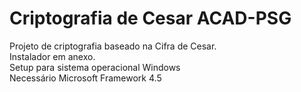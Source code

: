 <h1>Criptografia de Cesar  ACAD-PSG</h1>
<div>
<div>Projeto de criptografia baseado na Cifra de Cesar.
<div>Instalador em anexo.
<div>Setup para sistema operacional Windows
<div>Necessário Microsoft Framework 4.5

